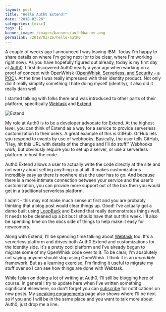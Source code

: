 ```yaml
---
layout: post
title: "Hello Auth0 Extend!"
date: "2018-02-26"
categories: [misc]
tags: []
banner_image: /images/banners/auth0banner.png
permalink: /2018/02/26/hello-auth0
---
```


A couple of weeks ago I announced I was leaving IBM. Today I'm happy to share details on where I'm going next (or to be clear, where I'm working right now). As you have hopefully figured out already, today is my first day at [Auth0](https://auth0.com/). I first discovered Auth0 nearly a year ago when working on a proof of concept with OpenWhisk ([OpenWhisk, Serverless, and Security - a POC](https://www.raymondcamden.com/2017/04/17/openwhisk-serverless-and-security-a-poc/)). At the time I was really impressed with their identity product. Not only did it really simplify something I hate doing myself (identity), it also did it really darn well. 

I started talking with folks there and was introduced to other parts of their platform, specifically [Webtask](https://webtask.io/) and [Extend](https://auth0.com/extend/). 

![Extend](https://static.raymondcamden.com/images/2018/2/auth01.jpg)

My role at Auth0 is to be a developer advocate for Extend. At the highest level, you can think of Extend as a way for a service to provide serverless customization to their users. A great example of this is GitHub. GitHub lets you respond to events by use of webhooks. Basically, the user tells GitHub, "Hey, hit this URL with details of the change and I'll do stuff." Webhooks *work*, but obviously require you to set up a server, or use a serverless platform to host the code.

Auth0 Extend allows a user to actually write the code directly at the site and not worry about setting anything up at all. It makes customizations incredibly easy as there is nowhere else the user has to go. And because there is a more intimate connection between your service and the user's customization, you can provide more support out of the box then you would get in a traditional serverless platform. 

I admit - this may not make much sense at first and you are probably thinking that a blog post would clear things up. Good! I've actually got a demo built using [LoopBack](https://loopback.io/) and Extend that really demonstrates things well. It needs to be cleaned up a bit but I should have that out this week. I'll also be spending time on the docs side of things to help make it easy for newcomers. 

Along with Extend, I'll be spending time talking about [Webtask](https://webtask.io/) too. It's a serverless platform and drives both Auth0 Extend and customizations for the identity side. It's a pretty cool platform and I've already begun to migrate some of my OpenWhisk code over to it. To be clear, I'm absolutely not saying anyone should stop using OpenWhisk. I think it is an *incredible* framework. But as a learning exercise, I'm finding it useful to migrate my stuff over so I can see how things are done with Webtask. 

While I plan on doing a lot of writing at Auth0, I'll still be blogging here of course. In general I try to update here when I've written something significant elsewhere, so don't forget you can [subscribe](https://feedburner.google.com/fb/a/mailverify?uri=RaymondCamdensBlog) for notifications on new posts. My [speaking engagements](https://www.raymondcamden.com/speaking/) page also shows where I'll be next so if you and I will be in the same place and you want to talk more about Auth0, just drop me a line.